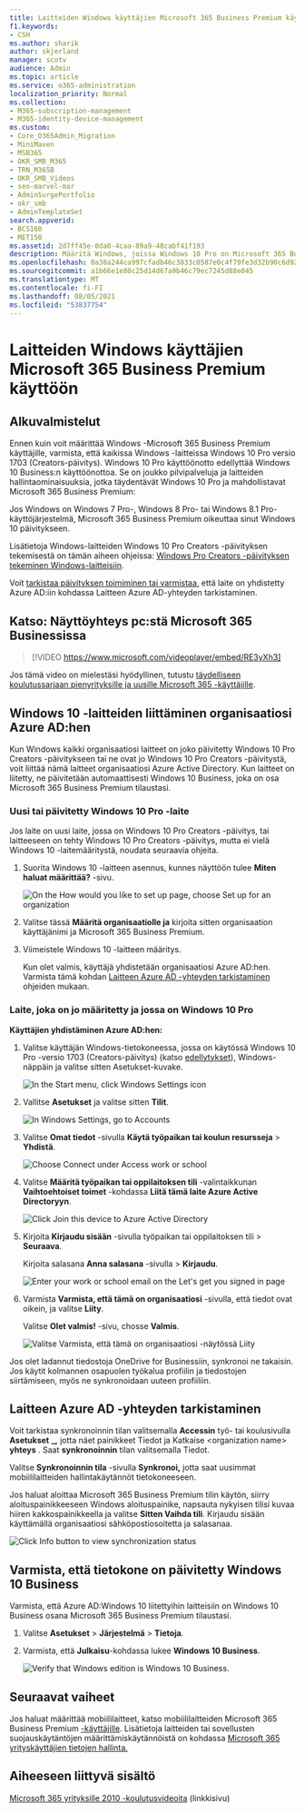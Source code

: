 ```yaml
---
title: Laitteiden Windows käyttäjien Microsoft 365 Business Premium käyttöön
f1.keywords:
- CSH
ms.author: sharik
author: skjerland
manager: scotv
audience: Admin
ms.topic: article
ms.service: o365-administration
localization_priority: Normal
ms.collection:
- M365-subscription-management
- M365-identity-device-management
ms.custom:
- Core_O365Admin_Migration
- MiniMaven
- MSB365
- OKR_SMB_M365
- TRN_M365B
- OKR_SMB_Videos
- seo-marvel-mar
- AdminSurgePortfolio
- okr_smb
- AdminTemplateSet
search.appverid:
- BCS160
- MET150
ms.assetid: 2d7ff45e-0da0-4caa-89a9-48cabf41f193
description: Määritä Windows, joissa Windows 10 Pro on Microsoft 365 Business Premium, ja ota käyttöön keskitetyt hallinta- ja suojaustoiminnot.
ms.openlocfilehash: 0a38a244ca997cfadb46c3833c0587e0c4f79fe3d32b90c6d92f08069b352bd3
ms.sourcegitcommit: a1b66e1e80c25d14d67a9b46c79ec7245d88e045
ms.translationtype: MT
ms.contentlocale: fi-FI
ms.lasthandoff: 08/05/2021
ms.locfileid: "53837754"
---
```

# <a name="set-up-windows-devices-for-microsoft-365-business-premium-users"></a>Laitteiden Windows käyttäjien Microsoft 365 Business Premium käyttöön

## <a name="before-you-begin"></a>Alkuvalmistelut

Ennen kuin voit määrittää Windows -Microsoft 365 Business Premium käyttäjille, varmista, että kaikissa Windows -laitteissa Windows 10 Pro versio 1703 (Creators-päivitys). Windows 10 Pro käyttöönotto edellyttää Windows 10 Business:n käyttöönottoa. Se on joukko pilvipalveluja ja laitteiden hallintaominaisuuksia, jotka täydentävät Windows 10 Pro ja mahdollistavat Microsoft 365 Business Premium:
  
Jos Windows on Windows 7 Pro-, Windows 8 Pro- tai Windows 8.1 Pro-käyttöjärjestelmä, Microsoft 365 Business Premium oikeuttaa sinut Windows 10 päivitykseen.
  
Lisätietoja Windows-laitteiden Windows 10 Pro Creators -päivityksen tekemisestä on tämän aiheen ohjeissa: [Windows Pro Creators -päivityksen tekeminen Windows-laitteisiin](upgrade-to-windows-pro-creators-update.md).
  
Voit [tarkistaa päivityksen toimiminen tai varmistaa,](#verify-the-device-is-connected-to-azure-ad) että laite on yhdistetty Azure AD:iin kohdassa Laitteen Azure AD-yhteyden tarkistaminen.

## <a name="watch-connect-your-pc-to-microsoft-365-business"></a>Katso: Näyttöyhteys pc:stä Microsoft 365 Businessissa

> [!VIDEO https://www.microsoft.com/videoplayer/embed/RE3yXh3] 

Jos tämä video on mielestäsi hyödyllinen, tutustu [täydelliseen koulutussarjaan pienyrityksille ja uusille Microsoft 365 -käyttäjille](../business-video/index.yml).
  
## <a name="join-windows-10-devices-to-your-organizations-azure-ad"></a>Windows 10 -laitteiden liittäminen organisaatiosi Azure AD:hen

Kun Windows kaikki organisaatiosi laitteet on joko päivitetty Windows 10 Pro Creators -päivitykseen tai ne ovat jo Windows 10 Pro Creators -päivitystä, voit liittää nämä laitteet organisaatiosi Azure Active Directory. Kun laitteet on liitetty, ne päivitetään automaattisesti Windows 10 Business, joka on osa Microsoft 365 Business Premium tilaustasi.
  
### <a name="for-a-brand-new-or-newly-upgraded-windows-10-pro-device"></a>Uusi tai päivitetty Windows 10 Pro -laite

Jos laite on uusi laite, jossa on Windows 10 Pro Creators -päivitys, tai laitteeseen on tehty Windows 10 Pro Creators -päivitys, mutta ei vielä Windows 10 -laitemääritystä, noudata seuraavia ohjeita.
  
1. Suorita Windows 10 -laitteen asennus, kunnes näyttöön tulee **Miten haluat määrittää?** -sivu. 
    
    ![On the How would you like to set up page, choose Set up for an organization](../media/1b0b2dba-00bb-4a99-a729-441479220cb7.png)
  
2. Valitse tässä **Määritä organisaatiolle ja** kirjoita sitten organisaation käyttäjänimi ja Microsoft 365 Business Premium. 
    
3. Viimeistele Windows 10 -laitteen määritys.
    
   Kun olet valmis, käyttäjä yhdistetään organisaatiosi Azure AD:hen. Varmista tämä kohdan [Laitteen Azure AD -yhteyden tarkistaminen](#verify-the-device-is-connected-to-azure-ad) ohjeiden mukaan. 
  
### <a name="for-a-device-already-set-up-and-running-windows-10-pro"></a>Laite, joka on jo määritetty ja jossa on Windows 10 Pro

 **Käyttäjien yhdistäminen Azure AD:hen:**
  
1. Valitse käyttäjän Windows-tietokoneessa, jossa on käytössä Windows 10 Pro -versio 1703 (Creators-päivitys) (katso [edellytykset](pre-requisites-for-data-protection.md)), Windows-näppäin ja valitse sitten Asetukset-kuvake.
  
   ![In the Start menu, click Windows Settings icon](../media/74e1ce9a-1554-4761-beb9-330b176e9b9d.png)
  
2. Vallitse **Asetukset** ja valitse sitten **Tilit**.
  
   ![In Windows Settings, go to Accounts](../media/472fd688-d111-4788-9fbb-56a00fbdc24d.png)
  
3. Valitse **Omat tiedot** -sivulla **Käytä työpaikan tai koulun resursseja** \> **Yhdistä**.
  
   ![Choose Connect under Access work or school](../media/af3a4e3f-f9b9-4969-b3e2-4ef99308090c.png)
  
4. Valitse **Määritä työpaikan tai oppilaitoksen tili** -valintaikkunan **Vaihtoehtoiset toimet** -kohdassa **Liitä tämä laite Azure Active Directoryyn**.
  
   ![Click Join this device to Azure Active Directory](../media/fb709a1b-05a9-4750-9cb9-e097f4412cba.png)
  
5. Kirjoita **Kirjaudu sisään** -sivulla työpaikan tai oppilaitoksen tili \> **Seuraava**.
  
   Kirjoita salasana **Anna salasana** -sivulla \> **Kirjaudu**.
  
   ![Enter your work or school email on the Let's get you signed in page](../media/f70eb148-b1d2-4ba3-be38-7317eaf0321a.png)
  
6. Varmista **Varmista, että tämä on organisaatiosi** -sivulla, että tiedot ovat oikein, ja valitse **Liity**.
  
   Valitse **Olet valmis!** -sivu, chosse **Valmis**.
  
   ![Valitse Varmista, että tämä on organisaatiosi -näytössä Liity](../media/c749c0a2-5191-4347-a451-c062682aa1fb.png)
  
Jos olet ladannut tiedostoja OneDrive for Businessiin, synkronoi ne takaisin. Jos käytit kolmannen osapuolen työkalua profiilin ja tiedostojen siirtämiseen, myös ne synkronoidaan uuteen profiiliin.
  
## <a name="verify-the-device-is-connected-to-azure-ad"></a>Laitteen Azure AD -yhteyden tarkistaminen

Voit tarkistaa synkronoinnin tilan valitsemalla **Accessin** työ- tai koulusivulla **Asetukset** **_,** jotta näet painikkeet Tiedot ja Katkaise \<organization name\> **yhteys**  . Saat **synkronoinnin** tilan valitsemalla Tiedot. 
  
Valitse **Synkronoinnin tila** -sivulla **Synkronoi,** jotta saat uusimmat mobiililaitteiden hallintakäytännöt tietokoneeseen.
  
Jos haluat aloittaa Microsoft 365 Business Premium tilin käytön, siirry aloituspainikkeeseen Windows aloituspainike, napsauta nykyisen tilisi kuvaa hiiren kakkospainikkeella ja valitse **Sitten Vaihda tili**.  Kirjaudu sisään käyttämällä organisaatiosi sähköpostiosoitetta ja salasanaa.
  
![Click Info button to view synchronization status](../media/818f7043-adbf-402a-844a-59d50034911d.png)
  
## <a name="verify-the-pc-is-upgraded-to-windows-10-business"></a>Varmista, että tietokone on päivitetty Windows 10 Business

Varmista, että Azure AD:Windows 10 liitettyihin laitteisiin on Windows 10 Business osana Microsoft 365 Business Premium tilaustasi.
  
1. Valitse **Asetukset** \> **Järjestelmä** \> **Tietoja**.
    
2. Varmista, että **Julkaisu**-kohdassa lukee **Windows 10 Business**.
    
    ![Verify that Windows edition is Windows 10 Business.](../media/ff660fc8-d3ba-431b-89a5-f5abded96c4d.png)
  
## <a name="next-steps"></a>Seuraavat vaiheet

Jos haluat määrittää mobiililaitteet, katso mobiililaitteiden Microsoft 365 Business Premium [-käyttäjille](set-up-mobile-devices.md). Lisätietoja laitteiden tai sovellusten suojauskäytäntöjen määrittämiskäytännöistä on kohdassa [Microsoft 365 yrityskäyttäjien tietojen hallinta.](manage.md)
  
## <a name="related-content"></a>Aiheeseen liittyvä sisältö

[Microsoft 365 yrityksille 2010 -koulutusvideoita](../business-video/index.yml) (linkkisivu)
